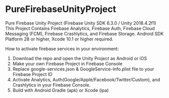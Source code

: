 # PureFirebaseUnityProject
Pure Firebase Unity Project (Firebase Unity SDK 6.3.0 / Unity 2018.4.2f1)
This Project Contains Firebase Analytics, Firebase Auth, Firebase Cloud Messaging (FCM), Firebase Crashlytics, and Firebase Storage.
Android SDK Platform 28 or higher, Xcode 10.1 or higher required.


How to activate firebase services in your environment:
1. Download the repo and open the Unity Project as Android or iOS
2. Make your own Firebase Project in Firebase Console
3. Replace google-services.json & GoogleService-Info.plist file to your Firebase Project ID
4. Activate Analytics, Auth(Google/Apple/Facebook/Twitter/Custom), and Crashlytics in your Firebase Console.
5. Build with Android Gradle (apk) or Xcode (ipa)
